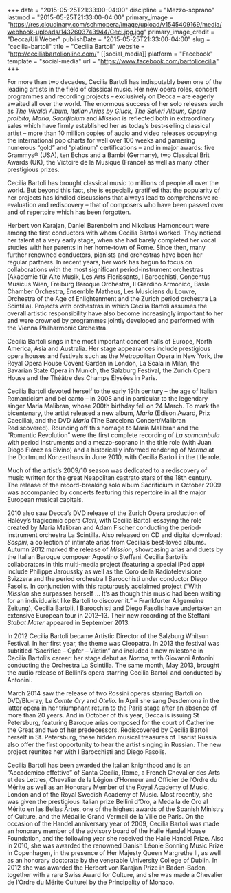 +++
date = "2015-05-25T21:33:00-04:00"
discipline = "Mezzo-soprano"
lastmod = "2015-05-25T21:33:00-04:00"
primary_image = "https://res.cloudinary.com/schmopera/image/upload/v1545409169/media/webhook-uploads/1432603743944/Ceci.jpg.jpg"
primary_image_credit = "Decca/Uli Weber"
publishDate = "2015-05-25T21:33:00-04:00"
slug = "cecilia-bartoli"
title = "Cecilia Bartoli"
website = "http://ceciliabartolionline.com/"
[[social_media]]
platform = "Facebook"
template = "social-media"
url = "https://www.facebook.com/bartolicecilia"
+++

For more than two decades, Cecilia Bartoli has indisputably been one of the leading artists in the field of classical music. Her new opera roles, concert programmes and recording projects – exclusively on Decca – are eagerly awaited all over the world. The enormous success of her solo releases such as *The Vivaldi Album, Italian Arias by Gluck, The Salieri Album, Opera proibita, Maria, Sacrificium* and *Mission* is reflected both in extraordinary sales which have firmly established her as today’s best-selling classical artist –  more than 10 million copies of audio and video releases occupying the international pop charts for well over 100 weeks and garnering numerous “gold” and “platinum” certifications – and in major awards: five Grammys® (USA), ten Echos and a Bambi (Germany), two Classical Brit Awards (UK), the Victoire de la Musique (France) as well as many other prestigious prizes.

Cecilia Bartoli has brought classical music to millions of people all over the world. But beyond this fact, she is especially gratified that the popularity of her projects has kindled discussions that always lead to comprehensive re-evaluation and rediscovery – that of composers who have been passed over and of repertoire which has been forgotten.

Herbert von Karajan, Daniel Barenboim and Nikolaus Harnoncourt were among the first conductors with whom Cecilia Bartoli worked. They noticed her talent at a very early stage, when she had barely completed her vocal studies with her parents in her home-town of Rome. Since then, many further renowned conductors, pianists and orchestras have been her regular partners. In recent years, her work has begun to focus on collaborations with the most significant period-instrument orchestras (Akademie für Alte Musik, Les Arts Florissants, I Barocchisti, Concentus Musicus Wien, Freiburg Baroque Orchestra, Il Giardino Armonico, Basle Chamber Orchestra, Ensemble Matheus, Les Musiciens du Louvre, Orchestra of the Age of Enlightenment and the Zurich period orchestra La Scintilla). Projects with orchestras in which Cecilia Bartoli assumes the overall artistic responsibility have also become increasingly important to her and were crowned by programmes jointly developed and performed with the Vienna Philharmonic Orchestra.

Cecilia Bartoli sings in the most important concert halls of Europe, North America, Asia and Australia. Her stage appearances include prestigious opera houses and festivals such as the Metropolitan Opera in New York, the Royal Opera House Covent Garden in London, La Scala in Milan, the Bavarian State Opera in Munich, the Salzburg Festival, the Zurich Opera House and the Théâtre des Champs Élysées in Paris.

Cecilia Bartoli devoted herself to the early 19th century – the age of Italian Romanticism and bel canto – in 2008 and in particular to the legendary singer Maria Malibran, whose 200th birthday fell on 24 March. To mark the bicentenary, the artist released a new album, *Maria* (Edison Award, Prix Caecilia), and the DVD *Maria* (The Barcelona Concert/Malibran Rediscovered). Rounding off this homage to Maria Malibran and the “Romantic Revolution” were the first complete recording of *La sonnambula* with period instruments and a mezzo-soprano in the title role (with Juan Diego Flórez as Elvino) and a historically informed rendering of *Norma* at the Dortmund Konzerthaus in June 2010, with Cecilia Bartoli in the title role.

Much of the artist’s 2009/10 season was dedicated to a rediscovery of music written for the great Neapolitan castrato stars of the 18th century. The release of the record-breaking solo album Sacrificium in October 2009 was accompanied by concerts featuring this repertoire in all the major European musical capitals.

2010 also saw Decca’s DVD release of the Zurich Opera production of Halévy’s tragicomic opera *Clari*, with Cecilia Bartoli essaying the role created by Maria Malibran and Adam Fischer conducting the period-instrument orchestra La Scintilla. Also released on CD and digital download: *Sospiri*, a collection of intimate arias from Cecilia’s best-loved albums. Autumn 2012 marked the release of *Mission*, showcasing arias and duets by the Italian Baroque composer Agostino Steffani. Cecilia Bartoli’s collaborators in this multi-media project (featuring a special iPad app) include Philippe Jaroussky as well as the Coro della Radiotelevisione Svizzera and the period orchestra I Barocchisti under conductor Diego Fasolis. In conjunction with this rapturously acclaimed project (“With *Mission* she surpasses herself … It’s as though this music had been waiting for an individualist like Bartoli to discover it.” – Frankfurter Allgemeine Zeitung), Cecilia Bartoli, I Barocchisti and Diego Fasolis have undertaken an extensive European tour in 2012–13. Their new recording of the Steffani *Stabat Mater* appeared in September 2013.

In 2012 Cecilia Bartoli became Artistic Director of the Salzburg Whitsun Festival. In her first year, the theme was Cleopatra. In 2013 the festival was subtitled “Sacrifice – Opfer – Victim” and included a new milestone in Cecilia Bartoli’s career: her stage debut as *Norma*, with Giovanni Antonini conducting the Orchestra La Scintilla. The same month, May 2013, brought the audio release of Bellini’s opera starring Cecilia Bartoli and conducted by Antonini.

March 2014 saw the release of two Rossini operas starring Bartoli on DVD/Blu-ray, L*e Comte Ory* and *Otello*. In April she sang Desdemona in the latter opera in her triumphant return to the Paris stage after an absence of more than 20 years. And in October of this year, Decca is issuing St Petersburg, featuring Baroque arias composed for the court of Catherine the Great and two of her predecessors. Rediscovered by Cecilia Bartoli herself in St. Petersburg, these hidden musical treasures of Tsarist Russia also offer the first opportunity to hear the artist singing in Russian. The new project reunites her with I Barocchisti and Diego Fasolis.

Cecilia Bartoli has been awarded the Italian knighthood and is an “Accademico effettivo” of Santa Cecilia, Rome, a French Chevalier des Arts et des Lettres, Chevalier de la Légion d’Honneur and Officier de l’Ordre du Mérite as well as an Honorary Member of the Royal Academy of Music, London and of the Royal Swedish Academy of Music. Most recently, she was given the prestigious Italian prize Bellini d’Oro, a Medalla de Oro al Mérito en las Bellas Artes, one of the highest awards of the Spanish Ministry of Culture, and the Médaille Grand Vermeil de la Ville de Paris. On the occasion of the Handel anniversary year of 2009, Cecilia Bartoli was made an honorary member of the advisory board of the Halle Handel House Foundation, and the following year she received the Halle Handel Prize. Also in 2010, she was awarded the renowned Danish Léonie Sonning Music Prize in Copenhagen, in the presence of Her Majesty Queen Margrethe II, as well as an honorary doctorate by the venerable University College of Dublin. In 2012 she was awarded the Herbert von Karajan Prize in Baden-Baden, together with a rare Swiss Award for Culture, and she was made a Chevalier de l’Ordre du Mérite Culturel by the Principality of Monaco.
